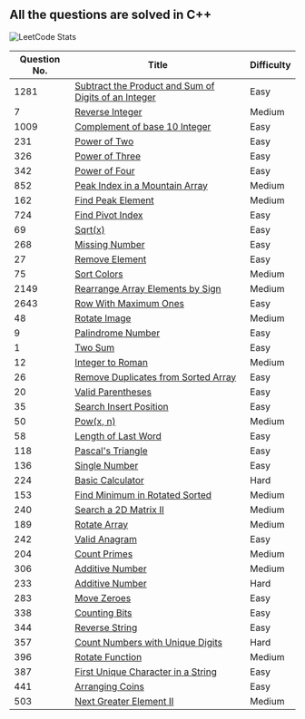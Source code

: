 ## All the questions are solved in C++

<!-- |   Question No.         | [title here](linkhere) |  difficulty here          | -->

![LeetCode Stats](https://leetcard.jacoblin.cool/jitendra23_?theme=transparent&font=Cardo)

| Question No. | Title                                                                                                                                                   | Difficulty |
| ------------ | ------------------------------------------------------------------------------------------------------------------------------------------------------- | ---------- |
| 1281         | [Subtract the Product and Sum of Digits of an Integer](https://leetcode.com/problems/subtract-the-product-and-sum-of-digits-of-an-integer/description/) | Easy       |
| 7            | [Reverse Integer](https://leetcode.com/problems/reverse-integer/description/)                                                                           | Medium     |
| 1009         | [Complement of base 10 Integer](https://leetcode.com/problems/complement-of-base-10-integer/description/)                                               | Easy       |
| 231          | [Power of Two](https://leetcode.com/problems/power-of-two/description/)                                                                                 | Easy       |
| 326          | [Power of Three](https://leetcode.com/problems/power-of-three/description/)                                                                             | Easy       |
| 342          | [Power of Four](https://leetcode.com/problems/power-of-four/description/)                                                                               | Easy       |
| 852          | [Peak Index in a Mountain Array](https://leetcode.com/problems/peak-index-in-a-mountain-array/description/)                                             | Medium     |
| 162          | [Find Peak Element](https://leetcode.com/problems/find-peak-element/description/)                                                                       | Medium     |
| 724          | [Find Pivot Index](https://leetcode.com/problems/find-pivot-index/description/)                                                                         | Easy       |
| 69           | [Sqrt(x)](https://leetcode.com/problems/sqrtx/description/)                                                                                             | Easy       |
| 268          | [Missing Number](https://leetcode.com/problems/missing-number/description/)                                                                             | Easy       |
| 27           | [Remove Element](https://leetcode.com/problems/remove-element/description/)                                                                             | Easy       |
| 75           | [Sort Colors](https://leetcode.com/problems/sort-colors/description/)                                                                                   | Medium     |
| 2149         | [Rearrange Array Elements by Sign](https://leetcode.com/problems/rearrange-array-elements-by-sign/description/)                                         | Medium     |
| 2643         | [Row With Maximum Ones](https://leetcode.com/problems/row-with-maximum-ones/description/)                                                               | Easy       |
| 48           | [Rotate Image](https://leetcode.com/problems/rotate-image/description/)                                                                                 | Medium     |
| 9            | [Palindrome Number](https://leetcode.com/problems/palindrome-number/description/)                                                                       | Easy       |
| 1            | [Two Sum](https://leetcode.com/problems/two-sum/description/)                                                                                           | Easy       |
| 12           | [Integer to Roman](https://leetcode.com/problems/integer-to-roman/description/)                                                                         | Medium     |
| 26           | [Remove Duplicates from Sorted Array](https://leetcode.com/problems/remove-duplicates-from-sorted-array/description/)                                   | Easy       |
| 20           | [Valid Parentheses](https://leetcode.com/problems/valid-parentheses/description/)                                                                       | Easy       |
| 35           | [Search Insert Position](https://leetcode.com/problems/search-insert-position/description/)                                                             | Easy       |
| 50           | [Pow(x, n)](https://leetcode.com/problems/powx-n/description/)                                                                                          | Medium     |
| 58           | [Length of Last Word](https://leetcode.com/problems/length-of-last-word/description/)                                                                   | Easy       |
| 118          | [Pascal's Triangle](https://leetcode.com/problems/pascals-triangle/description/)                                                                        | Easy       |
| 136          | [Single Number](https://leetcode.com/problems/single-number/description/)                                                                               | Easy       |
| 224          | [Basic Calculator](https://leetcode.com/problems/basic-calculator/description/)                                                                         | Hard       |
| 153          | [Find Minimum in Rotated Sorted](https://leetcode.com/problems/find-minimum-in-rotated-sorted-array/description/)                                       | Medium     |
| 240          | [Search a 2D Matrix II](https://leetcode.com/problems/search-a-2d-matrix-ii/description/)                                                               | Medium     |
| 189          | [Rotate Array](https://leetcode.com/problems/rotate-array/description/)                                                                                 | Medium     |
| 242          | [Valid Anagram](https://leetcode.com/problems/valid-anagram/description/)                                                                               | Easy       |
| 204          | [Count Primes](https://leetcode.com/problems/count-primes/description/)                                                                                 | Medium     |
| 306          | [Additive Number](https://leetcode.com/problems/additive-number/description/)                                                                           | Medium     |
| 233          | [Additive Number](https://leetcode.com/problems/additive-number/description/)                                                                           | Hard       |
| 283          | [Move Zeroes](https://leetcode.com/problems/move-zeroes/description/)                                                                                   | Easy       |
| 338          | [Counting Bits](https://leetcode.com/problems/counting-bits/description/)                                                                               | Easy       |
| 344          | [Reverse String](https://leetcode.com/problems/reverse-string/description/)                                                                             | Easy       |
| 357          | [Count Numbers with Unique Digits](https://leetcode.com/problems/count-numbers-with-unique-digits/description/)                                         | Hard       |
| 396          | [Rotate Function](https://leetcode.com/problems/rotate-function/description/)                                                                           | Medium     |
| 387          | [First Unique Character in a String](https://leetcode.com/problems/first-unique-character-in-a-string/description/)                                     | Easy       |
| 441          | [Arranging Coins](https://leetcode.com/problems/arranging-coins/description/)                                                                           | Easy       |
| 503          | [Next Greater Element II](https://leetcode.com/problems/next-greater-element-ii/description/)                                                                           | Medium       |
